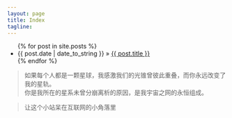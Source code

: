```yaml
---
layout: page
title: Index
tagline:
---
```


<ul class="posts">
  {% for post in site.posts %}
    <li><span>{{ post.date | date_to_string }}</span> &raquo; <a href="{{ BASE_PATH }}{{ post.url }}">{{ post.title }}</a></li>
  {% endfor %}
</ul>

>如果每个人都是一颗星球，我感激我们的光锥曾彼此重叠，而你永远改变了我的星轨。  
你是我所在的星系未曾分崩离析的原因，是我宇宙之网的永恒组成。  

>让这个小站呆在互联网的小角落里